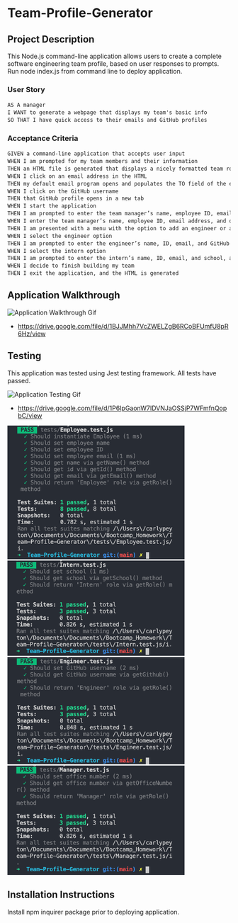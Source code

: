 # Team-Profile-Generator

## Project Description
This Node.js command-line application allows users to create a complete software engineering team profile, based on user responses to prompts. Run node index.js from command line to deploy application.

### User Story
```md
AS A manager
I WANT to generate a webpage that displays my team's basic info
SO THAT I have quick access to their emails and GitHub profiles
```

### Acceptance Criteria
```md
GIVEN a command-line application that accepts user input
WHEN I am prompted for my team members and their information
THEN an HTML file is generated that displays a nicely formatted team roster based on user input
WHEN I click on an email address in the HTML
THEN my default email program opens and populates the TO field of the email with the address
WHEN I click on the GitHub username
THEN that GitHub profile opens in a new tab
WHEN I start the application
THEN I am prompted to enter the team manager’s name, employee ID, email address, and office number
WHEN I enter the team manager’s name, employee ID, email address, and office number
THEN I am presented with a menu with the option to add an engineer or an intern or to finish building my team
WHEN I select the engineer option
THEN I am prompted to enter the engineer’s name, ID, email, and GitHub username, and I am taken back to the menu
WHEN I select the intern option
THEN I am prompted to enter the intern’s name, ID, email, and school, and I am taken back to the menu
WHEN I decide to finish building my team
THEN I exit the application, and the HTML is generated
```
## Application Walkthrough
![Application Walkthrough Gif](Media/Meet_Your_Team.gif)
  * https://drive.google.com/file/d/1BJJMhh7VcZWELZgB6RCoBFUmfU8pR6Hz/view

## Testing 
This application was tested using Jest testing framework. All tests have passed.

![Application Testing Gif](Media/Meet_Your_Team_Tests.gif)
* https://drive.google.com/file/d/1P6IpGaonW7IDVNJaOSSjP7WFmfnQopbC/view

<img src = "Screenshots/Employee_Test.png" width=400px>
<img src = "Screenshots/Intern_Test.png" width=400px>
<img src = "Screenshots/Engineer_Test.png" width=400px>
<img src = "Screenshots/Manager_Test.png" width=400px>

## Installation Instructions
Install npm inquirer package prior to deploying application. 